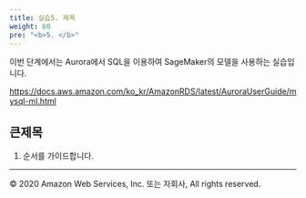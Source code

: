 ```yaml
---
title: 실습5. 제목
weight: 60
pre: "<b>5. </b>"
---
```



이번 단계에서는 Aurora에서 SQL을 이용하여 SageMaker의 모델을 사용하는 실습입니다.

https://docs.aws.amazon.com/ko_kr/AmazonRDS/latest/AuroraUserGuide/mysql-ml.html

## 큰제목 
1. 순서를 가이드합니다.


---
<p align="left">
© 2020 Amazon Web Services, Inc. 또는 자회사, All rights reserved.
</p>
